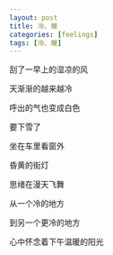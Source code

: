 ```yaml
---
layout: post
title: 冷、暖
categories: [feelings]
tags: [冷、暖]
---
```


刮了一早上的湿凉的风

天渐渐的越来越冷

呼出的气也变成白色

要下雪了

坐在车里看窗外

昏黄的街灯

思绪在漫天飞舞

从一个冷的地方

到另一个更冷的地方

心中怀念着下午温暖的阳光